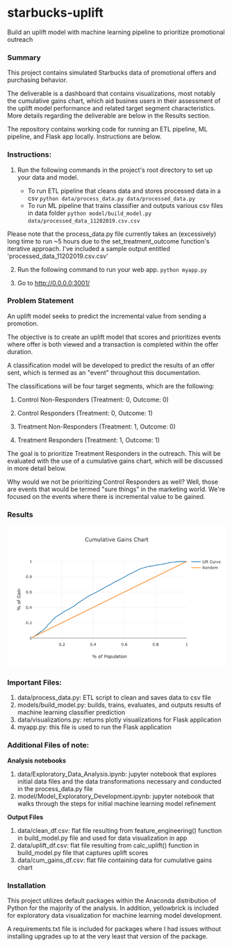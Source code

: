 # starbucks-uplift
Build an uplift model with machine learning pipeline to prioritize promotional outreach

### Summary
This project contains simulated Starbucks data of promotional offers and purchasing behavior. 

The deliverable is a dashboard that contains visualizations, most notably the cumulative gains chart, which aid busines users in their assessment of the uplift model performance and related target segment characteristics. More details regarding the deliverable are below in the Results section.

The repository contains working code for running an ETL pipeline, ML pipeline, and Flask app locally. Instructions are below.

### Instructions:
1. Run the following commands in the project's root directory to set up your data and model.

    - To run ETL pipeline that cleans data and stores processed data in a csv 
        `python data/process_data.py data/processed_data.py`
    - To run ML pipeline that trains classifier and outputs various csv files in data folder 
        `python model/build_model.py data/processed_data_11202019.csv.csv`

Please note that the process_data.py file currently takes an (excessively) long time to run ~5 hours due to the set_treatment_outcome function's iterative approach. I've included a sample output entitled 'processed_data_11202019.csv.csv'

2. Run the following command to run your web app.
    `python myapp.py`

3. Go to http://0.0.0.0:3001/


### Problem Statement

An uplift model seeks to predict the incremental value from sending a promotion.

The objective is to create an uplift model that scores and prioritizes events where offer is both viewed and a transaction is completed within the offer duration.

A classification model will be developed to predict the results of an offer sent, which is termed as an "event" throughout this documentation.

The classifications will be four target segments, which are the following:

1) Control Non-Responders (Treatment: 0, Outcome: 0)

2) Control Responders (Treatment: 0, Outcome: 1)

3) Treatment Non-Responders (Treatment: 1, Outcome: 0)

4) Treatment Responders (Treatment: 1, Outcome: 1)

The goal is to prioritize Treatment Responders in the outreach. This will be evaluated with the use of a cumulative gains chart, which will be discussed in more detail below. 

Why would we not be prioritizing Control Responders as well? Well, those are events that would be termed "sure things" in the marketing world. We're focused on the events where there is incremental value to be gained.

### Results

![](https://github.com/taylorplumer/starbucks-uplift/blob/master/cumulative_gains_chart.png)

### Important Files:

1.  data/process_data.py: ETL script to clean and saves data to csv file
2.  models/build_model.py: builds, trains, evaluates, and  outputs results of machine learning classifier prediction
3.  data/visualizations.py: returns plotly visualizations for Flask application
4.  myapp.py: this file is used to run the Flask application

### Additional Files of note:

__Analysis notebooks__

1.  data/Exploratory_Data_Analysis.ipynb: jupyter notebook that explores initial data files and the data transformations necessary and conducted in the process_data.py file
2.  model/Model_Exploratory_Development.ipynb: jupyter notebook that walks through the steps for initial machine learning model refinement

__Output Files__
1.  data/clean_df.csv: flat file resulting from feature_engineering() function in build_model.py file and used for data visualization in app
2.  data/uplift_df.csv: flat file resulting from calc_uplift() function in build_model.py file that captures uplift scores
3.  data/cum_gains_df.csv: flat file containing data for cumulative gains chart


###  Installation
This project utilizes default packages within the Anaconda distribution of Python for the majority of the analysis. In addition, yellowbrick is included for exploratory data visualization for machine learning model development.

A requirements.txt file is included for packages where I had issues without installing upgrades up to at the very least that version of the package.
